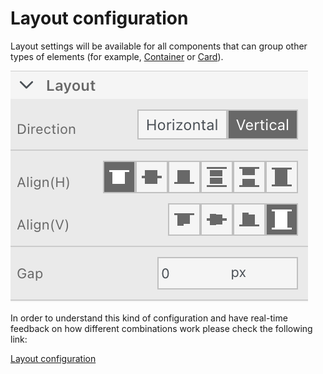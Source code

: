 # Layout configuration

Layout settings will be available for all components that can group other types of elements (for example, [Container](./ui-component-types/root-components/container.md) or [Card](./ui-component-types/root-components/card.md)).

![Layout configuration](./img/layout_configuration.png#center)

In order to understand this kind of configuration and have real-time feedback on how different combinations work please check the following link: 

[Layout configuration](https://tburleson-layouts-demos.firebaseapp.com/#/docs)
